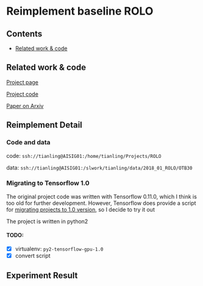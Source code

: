 # Reimplement baseline ROLO

## Contents
- [Related work & code](#related-work-code)


## Related work & code

[Project page](http://guanghan.info/projects/ROLO/)

[Project code](https://github.com/Guanghan/ROLO)

[Paper on Arxiv](https://arxiv.org/pdf/1607.05781.pdf)


## Reimplement Detail
### Code and data
code: `ssh://tianling@AISIG01:/home/tianling/Projects/ROLO`

data: `ssh://tianling@AISIG01:/slwork/tianling/data/2018_01_ROLO/OTB30`

### Migrating to Tensorflow 1.0
The original project code was written with Tensorflow 0.11.0, which I think is too old for further development. However, Tensorflow does provide a script for [migrating projects to 1.0 version](https://www.tensorflow.org/install/migration), so I decide to try it out

The project is written in python2

#### TODO:
 - [x] virtualenv: `py2-tensorflow-gpu-1.0`
 - [x] convert script

## Experiment Result
